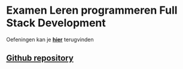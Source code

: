 # Examen Leren programmeren Full Stack Development

Oefeningen kan je **[hier](https://examen-leren-programmeren.surge.sh/)** terugvinden

## [Github repository](https://github.com/CCornez/examen-lerenProgrameren)
